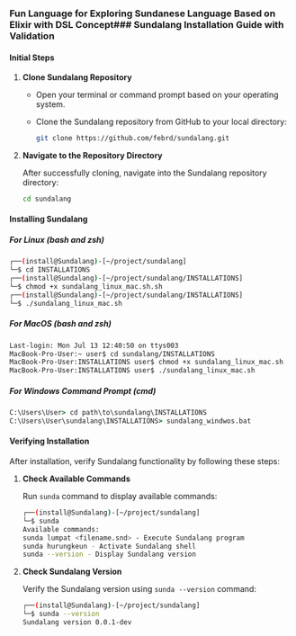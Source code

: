 ### Fun Language for Exploring Sundanese Language Based on Elixir with DSL Concept### Sundalang Installation Guide with Validation

#### Initial Steps

1. **Clone Sundalang Repository**
   - Open your terminal or command prompt based on your operating system.
   - Clone the Sundalang repository from GitHub to your local directory:

     ```bash
     git clone https://github.com/febrd/sundalang.git
     ```


2. **Navigate to the Repository Directory**

   After successfully cloning, navigate into the Sundalang repository directory:

   ```bash
   cd sundalang
   ```

#### Installing Sundalang

##### For Linux (bash and zsh)

```bash
┌──(install@Sundalang)-[~/project/sundalang]
└─$ cd INSTALLATIONS
┌──(install@Sundalang)-[~/project/sundalang/INSTALLATIONS]
└─$ chmod +x sundalang_linux_mac.sh.sh
┌──(install@Sundalang)-[~/project/sundalang/INSTALLATIONS]
└─$ ./sundalang_linux_mac.sh
```

##### For MacOS (bash and zsh)

```bash
Last-login: Mon Jul 13 12:40:50 on ttys003
MacBook-Pro-User:~ user$ cd sundalang/INSTALLATIONS
MacBook-Pro-User:INSTALLATIONS user$ chmod +x sundalang_linux_mac.sh
MacBook-Pro-User:INSTALLATIONS user$ ./sundalang_linux_mac.sh
```

##### For Windows Command Prompt (cmd)

```cmd
C:\Users\User> cd path\to\sundalang\INSTALLATIONS
C:\Users\User\sundalang\INSTALLATIONS> sundalang_windwos.bat
```

#### Verifying Installation

After installation, verify Sundalang functionality by following these steps:

1. **Check Available Commands**

   Run `sunda` command to display available commands:

   ```bash
   ┌──(install@Sundalang)-[~/project/sundalang]
   └─$ sunda
   Available commands:
   sunda lumpat <filename.snd> - Execute Sundalang program
   sunda hurungkeun - Activate Sundalang shell
   sunda --version - Display Sundalang version
   ```

2. **Check Sundalang Version**

   Verify the Sundalang version using `sunda --version` command:

   ```bash
   ┌──(install@Sundalang)-[~/project/sundalang]
   └─$ sunda --version
   Sundalang version 0.0.1-dev
   ```
